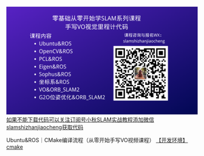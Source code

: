 [![小秋SLAM实战教程](/小秋SLAM实战教程.png)如果不能下载代码可以关注订阅号小秋SLAM实战教程添加微信slamshizhanjiaocheng获取代码](https://mp.weixin.qq.com/s/3Z129tEr6gWKgNAoXYYk4Q)

Ubuntu&ROS｜CMake编译流程（从零开始手写VO视频课程）
 [【开发环境】cmake](https://blog.csdn.net/qq_21950671/article/details/94456864)